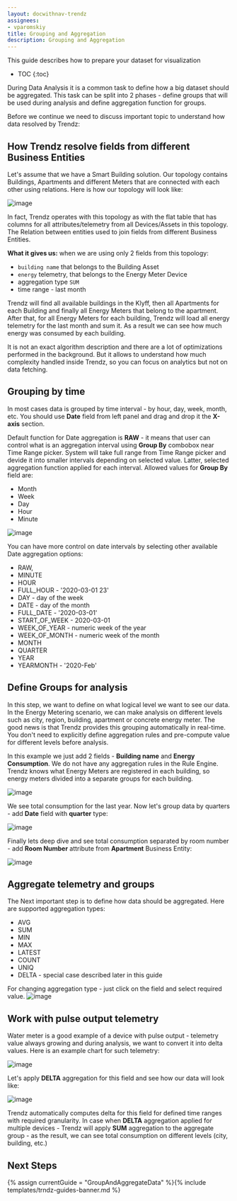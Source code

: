 ```yaml
---
layout: docwithnav-trendz
assignees:
- vparomskiy
title: Grouping and Aggregation
description: Grouping and Aggregation 
---
```


This guide describes how to prepare your dataset for visualization

* TOC
{:toc}

During Data Analysis it is a common task to define how a big dataset should be aggregated. 
This task can be split into 2 phases - define groups that will be used during analysis and define aggregation function for groups.

Before we continue we need to discuss important topic to understand how data resolved by Trendz:

## How Trendz resolve fields from different Business Entities
Let's assume that we have a Smart Building solution. Our topology contains Buildings, Apartments and different Meters that are connected with each other using relations.
Here is how our topology will look like:

![image](/images/reference/pe-demo/smart-metering-model.svg)


In fact, Trendz operates with this topology as with the flat table that has columns for all attributes/telemetry from all Devices/Assets in this topology.
The Relation between entities used to join fields from different Business Entities.

**What it gives us:** when we are using only 2 fields from this topology: 

- `building name` that belongs to the Building Asset
- `energy` telemetry, that belongs to the Energy Meter Device
- aggregation type `SUM`
- time range - last month


Trendz will find all available buildings in the Klyff, then all Apartments for each Building and finally all Energy Meters that belong to the apartment.
After that, for all Energy Meters for each building, Trendz will load all energy telemetry for the last month and sum it. As a result we can see how much energy was consumed by each building.

It is not an exact algorithm description and there are a lot of optimizations performed in the background. But it allows to understand how much complexity handled inside Trendz, so you can focus on analytics but not on data fetching.

## Grouping by time

In most cases data is grouped by time interval - by hour, day, week, month, etc. You should use **Date** field from left panel
and drag and drop it the **X-axis** section.

Default function for Date aggregation is **RAW** - it means that user can control what is an aggregation interval using
**Group By** combobox near Time Range picker. System will take full range from Time Range picker and devide it 
into smaller intervals depending on selected value. Latter, selected aggregation function applied for each interval. 
Allowed values for **Group By** field are:
* Month
* Week
* Day
* Hour
* Minute 

![image](/images/trendz/date-raw-group.png)


You can have more control on date intervals by selecting other available Date aggregation options:
* RAW,
* MINUTE
* HOUR
* FULL_HOUR - '2020-03-01 23'
* DAY - day of the week
* DATE - day of the month
* FULL_DATE - '2020-03-01'
* START_OF_WEEK - 2020-03-01
* WEEK_OF_YEAR - numeric week of the year
* WEEK_OF_MONTH - numeric week of the month
* MONTH
* QUARTER
* YEAR
* YEARMONTH - '2020-Feb' 

## Define Groups for analysis
In this step, we want to define on what logical level we want to see our data. In the Energy Metering scenario, we can make analysis on different levels such as 
city, region, building, apartment or concrete energy meter. The good news is that Trendz provides this grouping automatically in real-time. 
You don't need to explicitly define aggregation rules and pre-compute value for different levels before analysis.

In this example we just add 2 fields - **Building name** and **Energy Consumption**. We do not have any aggregation rules in the Rule Engine. 
Trendz knows what Energy Meters are registered in each building, so energy meters divided into a separate groups for each building.

![image](/images/trendz/data-grouping-simple.png)

We see total consumption for the last year. Now let's group data by quarters - add **Date** field with **quarter** type:

![image](/images/trendz/data-grouping-quarter.png)

Finally lets deep dive and see total consumption separated by room number - add **Room Number** attribute from **Apartment** Business Entity:

![image](/images/trendz/data-grouping-room.png)


## Aggregate telemetry and groups
The Next important step is to define how data should be aggregated. Here are supported aggregation types:
* AVG
* SUM
* MIN
* MAX
* LATEST
* COUNT
* UNIQ
* DELTA - special case described later in this guide

For changing aggregation type - just click on the field and select required value.
![image](/images/trendz/field-aggregation.png)


## Work with pulse output telemetry
Water meter is a good example of a device with pulse output - telemetry value always growing and during analysis, we want to convert it into delta values.
Here is an example chart for such telemetry:
 
![image](/images/trendz/pulse-before.png)

Let's apply **DELTA** aggregation for this field and see how our data will look like:

![image](/images/trendz/pulse-after.png)

Trendz automatically computes delta for this field for defined time ranges with required granularity. 
In case when **DELTA** aggregation applied for multiple devices - Trendz will apply **SUM** aggregation to the aggregate group - as the result, we can see total consumption on different levels (city, building, etc.)


## Next Steps

{% assign currentGuide = "GroupAndAggregateData" %}{% include templates/trndz-guides-banner.md %}